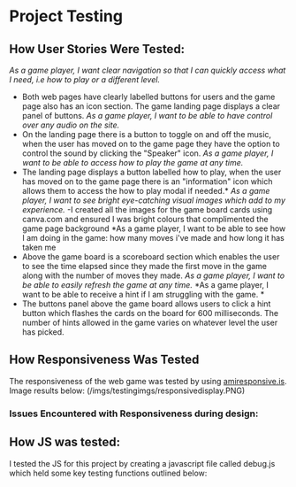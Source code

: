 # Project Testing

## How User Stories Were Tested:
*As a game player, I want clear navigation so that I can quickly access what I need, i.e how to play or a different level.*
- Both web pages have clearly labelled buttons for users and the game page also has an icon section. The game landing page displays a clear panel of buttons.
*As a game player, I want to be able to have control over any audio on the site.*
- On the landing page there is a button to toggle on and off the music, when the user has moved on to the game page they have the option to control the sound by clicking the "Speaker" icon.
*As a game player, I want to be able to access how to play the game at any time.*
-  The landing page displays a button labelled how to play, when the user has moved on to the game page there is an "information" icon which allows them to access the how to play modal if needed.*
*As a game player, I want to see bright eye-catching visual images which add to my experience.*
-I created all the images for the game board cards using canva.com and ensured I was bright colours that complimented the game page background
*As a game player, I want to be able to see how I am doing in the game: how many moves i've made and how long it has taken me
- Above the game board is a scoreboard section which enables the user to see the time elapsed since they made the first move in the game along with the number of moves they made. 
*As a game player, I want to be able to easily refresh the game at any time.*
*As a game player, I want to be able to receive a hint if I am struggling with the game. *
- The buttons panel above the game board allows users to click a hint button which flashes the cards on the board for 600 milliseconds. The number of hints allowed in the game varies on whatever level the user has picked. 

## How Responsiveness Was Tested
The responsiveness of the web game was tested by using [amiresponsive.is](http://ami.responsivedesign.is/). Image results below:
(/imgs/testingimgs/responsivedisplay.PNG)  

### Issues Encountered with Responsiveness during design:

## How JS was tested:
I tested the JS for this project by creating a javascript file called debug.js which held some key testing functions outlined below: 


